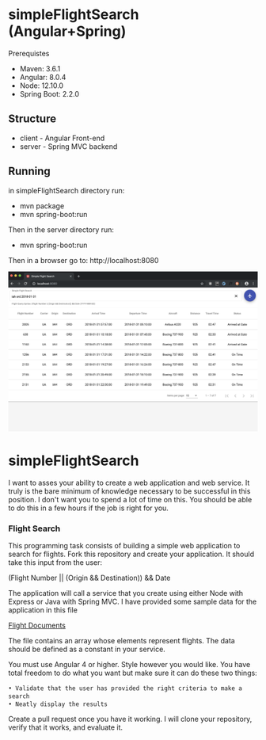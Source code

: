 # simpleFlightSearch (Angular+Spring)

Prerequistes 

* Maven: 3.6.1
* Angular: 8.0.4
* Node: 12.10.0
* Spring Boot: 2.2.0

## Structure
* client - Angular Front-end
* server - Spring MVC backend

## Running 

in simpleFlightSearch directory run: 
* mvn package
* mvn spring-boot:run

Then in the server directory run:
* mvn spring-boot:run

Then in a browser go to: http://localhost:8080

![image](preview1.png)

# simpleFlightSearch
I want to asses your ability to create a web application and web service. It truly is the bare minimum of knowledge necessary to be successful in this position. I don't want you to spend a lot of time on this. You should be able to do this in a few hours if the job is right for you.

### Flight Search

This programming task consists of building a simple web application to search for flights. Fork this repository and create your application. It should take this input from the user:

(Flight Number ||  (Origin && Destination)) && Date

The application will call a service that you create using either Node with Express or Java with Spring MVC. I have provided some sample data for the application in this file 


[Flight Documents](./flight-docs/flight-sample.json)



The file contains an array whose elements represent flights. The data should be defined as a constant in your service. 


You must use Angular 4 or higher. Style however you would like. You have total freedom to do what you want but make sure it can do these two things:

	• Validate that the user has provided the right criteria to make a search 
	• Neatly display the results

Create a pull request once you have it working. I will clone your repository, verify that it works, and evaluate it.



